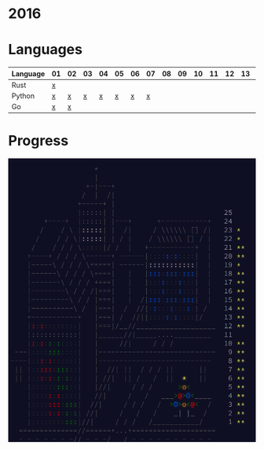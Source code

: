 # 2016

# Languages
| Language | 01 | 02 | 03 | 04 | 05 | 06 | 07 | 08 | 09 | 10 | 11 | 12 | 13 | 14 | 15 | 16 | 17 | 18 | 19 | 20 | 21 | 22 | 23 | 24 | 25 |
| -------- | - | - | - | - | - | - | - | - | - | - | - | - | - | - | - | - | - | - | - | - | - | - | - | - | - |
| Rust     | [x](/2016/rust/01.rs) | 
| Python   | [x](/2016/python/01.py) | [x](/2016/python/02.py) | [x](/2016/python/03.py) | [x](/2016/python/04.py) | [x](/2016/python/05.py) | [x](/2016/python/06.py) | [x](/2016/python/07.py) |
| Go       | [x](/2016/go/01.go) | [x](/2016/go/02.go) |  

# Progress

<img src="/img/progress-2016.png" />
